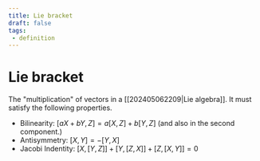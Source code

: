 ```yaml
---
title: Lie bracket
draft: false
tags:
 - definition
---
```

# Lie bracket
The "multiplication" of vectors in a [[202405062209|Lie algebra]]. 
It must satisfy the following properties. 
- Bilinearity: $[aX + bY, Z] = a[X,Z] + b[Y,Z]$ (and also in the second component.)
- Antisymmetry: $[X,Y] = -[Y, X]$ 
- Jacobi Indentity: $[X, [Y, Z]] + [Y, [Z,X]] + [Z,[X,Y]] = 0$